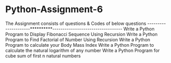 # Python-Assignment-6
The Assignment consists of questions & Codes of below questions
---------------------**********----------------------------------
Write a Python Program to Display Fibonacci Sequence Using Recursion
Write a Python Program to Find Factorial of Number Using Recursion
Write a Python Program to calculate your Body Mass Index
Write a Python Program to calculate the natural logarithm of any number
Write a Python Program for cube sum of first n natural numbers
